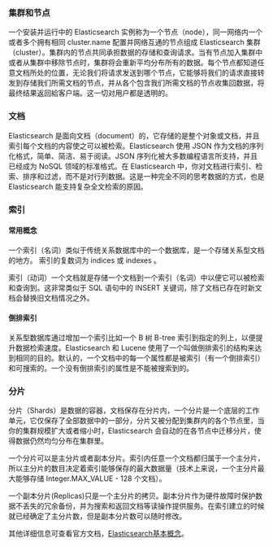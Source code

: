 ### 集群和节点
一个安装并运行中的 Elasticsearch 实例称为一个节点（node），同一网络内一个或者多个拥有相同 cluster.name 配置并网络互通的节点组成 Elasticsearch 集群（cluster）。集群内的节点共同承担数据的存储和查询请求。当有节点加入集群中或者从集群中移除节点时，集群将会重新平均分布所有的数据。每个节点都知道任意文档所处的位置，无论我们将请求发送到哪个节点，它能够将我们的请求直接转发到存储我们所需文档的节点，并从各个包含我们所需文档的节点收集回数据，将最终结果返回給客户端。这一切对用户都是透明的。

### 文档
Elasticsearch 是面向文档（document）的，它存储的是整个对象或文档，并且索引每个文档的内容使之可以被检索。Elasticsearch 使用 JSON 作为文档的序列化格式，简单、简洁、易于阅读。JSON 序列化被大多数编程语言所支持，并且已经成为 NoSQL 领域的标准格式。在 Elasticsearch 中，你对文档进行索引、检索、排序和过滤，而不是对行列数据。这是一种完全不同的思考数据的方式，也是 Elasticsearch 能支持复杂全文检索的原因。

### 索引
#### 常用概念
一个索引（名词）类似于传统关系数据库中的一个数据库，是一个存储关系型文档的地方。 索引的复数词为 indices 或 indexes 。

索引（动词）一个文档就是存储一个文档到一个索引（名词）中以便它可以被检索和查询到。这非常类似于 SQL 语句中的 INSERT 关键词，除了文档已存在时新文档会替换旧文档情况之外。

#### 倒排索引
关系型数据库通过增加一个索引比如一个 B 树 B-tree 索引到指定的列上，以便提升数据检索速度。Elasticsearch 和 Lucene 使用了一个叫做倒排索引的结构来达到相同的目的。默认的，一个文档中的每一个属性都是被索引（有一个倒排索引）和可搜索的。一个没有倒排索引的属性是不能被搜索到的。

### 分片
分片（Shards）是数据的容器，文档保存在分片内，一个分片是一个底层的工作单元，它仅保存了全部数据中的一部分，分片又被分配到集群内的各个节点里，当你的集群规模扩大或者缩小时，Elasticsearch 会自动的在各节点中迁移分片，使得数据仍然均匀分布在集群里。

一个分片可以是主分片或者副本分片。索引内任意一个文档都归属于一个主分片，所以主分片的数目决定着索引能够保存的最大数据量（技术上来说，一个主分片最大能够存储 Integer.MAX_VALUE - 128 个文档）。

一个副本分片(Replicas)只是一个主分片的拷贝。副本分片作为硬件故障时保护数据不丢失的冗余备份，并为搜索和返回文档等读操作提供服务。在索引建立的时候就已经确定了主分片数，但是副本分片数可以随时修改。



其他详细信息可查看官方文档，[Elasticsearch基本概念](https://www.elastic.co/guide/en/elasticsearch/reference/5.6/_basic_concepts.html)。

